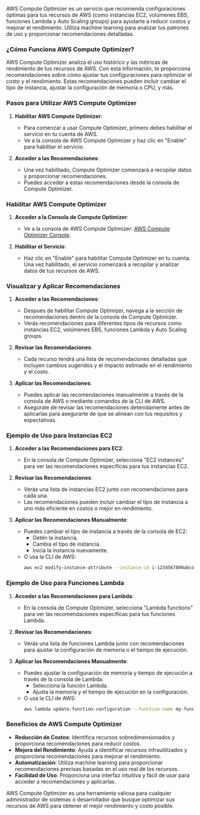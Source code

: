 AWS Compute Optimizer es un servicio que recomienda configuraciones óptimas para tus recursos de AWS (como instancias EC2, volúmenes EBS, funciones Lambda y Auto Scaling groups) para ayudarte a reducir costos y mejorar el rendimiento. Utiliza machine learning para analizar tus patrones de uso y proporcionar recomendaciones detalladas.

### ¿Cómo Funciona AWS Compute Optimizer?

AWS Compute Optimizer analiza el uso histórico y las métricas de rendimiento de tus recursos de AWS. Con esta información, te proporciona recomendaciones sobre cómo ajustar tus configuraciones para optimizar el costo y el rendimiento. Estas recomendaciones pueden incluir cambiar el tipo de instancia, ajustar la configuración de memoria o CPU, y más.

### Pasos para Utilizar AWS Compute Optimizer

1. **Habilitar AWS Compute Optimizer**:
   - Para comenzar a usar Compute Optimizer, primero debes habilitar el servicio en tu cuenta de AWS.
   - Ve a la consola de AWS Compute Optimizer y haz clic en "Enable" para habilitar el servicio.

2. **Acceder a las Recomendaciones**:
   - Una vez habilitado, Compute Optimizer comenzará a recopilar datos y proporcionar recomendaciones.
   - Puedes acceder a estas recomendaciones desde la consola de Compute Optimizer.

### Habilitar AWS Compute Optimizer

1. **Acceder a la Consola de Compute Optimizer**:
   - Ve a la consola de AWS Compute Optimizer: [AWS Compute Optimizer Console](https://console.aws.amazon.com/compute-optimizer/home).
   
2. **Habilitar el Servicio**:
   - Haz clic en "Enable" para habilitar Compute Optimizer en tu cuenta. Una vez habilitado, el servicio comenzará a recopilar y analizar datos de tus recursos de AWS.

### Visualizar y Aplicar Recomendaciones

1. **Acceder a las Recomendaciones**:
   - Después de habilitar Compute Optimizer, navega a la sección de recomendaciones dentro de la consola de Compute Optimizer.
   - Verás recomendaciones para diferentes tipos de recursos como instancias EC2, volúmenes EBS, funciones Lambda y Auto Scaling groups.

2. **Revisar las Recomendaciones**:
   - Cada recurso tendrá una lista de recomendaciones detalladas que incluyen cambios sugeridos y el impacto estimado en el rendimiento y el costo.

3. **Aplicar las Recomendaciones**:
   - Puedes aplicar las recomendaciones manualmente a través de la consola de AWS o mediante comandos de la CLI de AWS.
   - Asegúrate de revisar las recomendaciones detenidamente antes de aplicarlas para asegurarte de que se alinean con tus requisitos y expectativas.

### Ejemplo de Uso para Instancias EC2

1. **Acceder a las Recomendaciones para EC2**:
   - En la consola de Compute Optimizer, selecciona "EC2 instances" para ver las recomendaciones específicas para tus instancias EC2.
   
2. **Revisar las Recomendaciones**:
   - Verás una lista de instancias EC2 junto con recomendaciones para cada una.
   - Las recomendaciones pueden incluir cambiar el tipo de instancia a uno más eficiente en costos o mejor en rendimiento.

3. **Aplicar las Recomendaciones Manualmente**:
   - Puedes cambiar el tipo de instancia a través de la consola de EC2:
     - Detén la instancia.
     - Cambia el tipo de instancia.
     - Inicia la instancia nuevamente.
   - O usa la CLI de AWS:
     ```sh
     aws ec2 modify-instance-attribute --instance-id i-1234567890abcdef0 --instance-type "t2.micro"
     ```

### Ejemplo de Uso para Funciones Lambda

1. **Acceder a las Recomendaciones para Lambda**:
   - En la consola de Compute Optimizer, selecciona "Lambda functions" para ver las recomendaciones específicas para tus funciones Lambda.
   
2. **Revisar las Recomendaciones**:
   - Verás una lista de funciones Lambda junto con recomendaciones para ajustar la configuración de memoria o el tiempo de ejecución.

3. **Aplicar las Recomendaciones Manualmente**:
   - Puedes ajustar la configuración de memoria y tiempo de ejecución a través de la consola de Lambda:
     - Selecciona la función Lambda.
     - Ajusta la memoria y el tiempo de ejecución en la configuración.
   - O usa la CLI de AWS:
     ```sh
     aws lambda update-function-configuration --function-name my-function --memory-size 512
     ```

### Beneficios de AWS Compute Optimizer

- **Reducción de Costos**: Identifica recursos sobredimensionados y proporciona recomendaciones para reducir costos.
- **Mejora del Rendimiento**: Ayuda a identificar recursos infrautilizados y proporciona recomendaciones para mejorar el rendimiento.
- **Automatización**: Utiliza machine learning para proporcionar recomendaciones precisas basadas en el uso real de los recursos.
- **Facilidad de Uso**: Proporciona una interfaz intuitiva y fácil de usar para acceder a recomendaciones y aplicarlas.

AWS Compute Optimizer es una herramienta valiosa para cualquier administrador de sistemas o desarrollador que busque optimizar sus recursos de AWS para obtener el mejor rendimiento y costo posible.